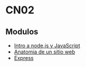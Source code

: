 # CN02

## Modulos
- [Intro a node.js y JavaScript](https://github.com/matiasHeber/fullstack-0321CDFSNCN02LAED/tree/master/intro-a-node-y-js)
- [Anatomia de un sitio web](https://github.com/matiasHeber/fullstack-0321CDFSNCN02LAED/tree/master/anatomia-de-un-sitio-web)
- [Express](https://github.com/matiasHeber/fullstack-0321CDFSNCN02LAED/tree/master/m5-express)

